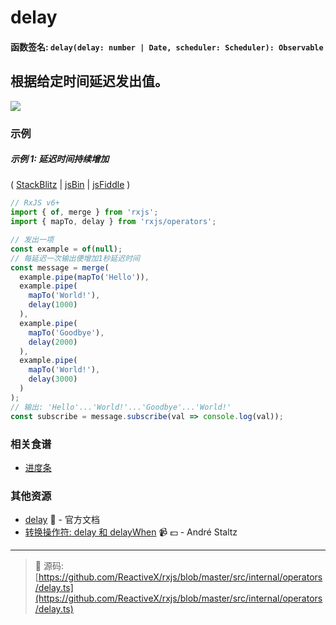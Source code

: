 # delay

#### 函数签名: `delay(delay: number | Date, scheduler: Scheduler): Observable`

## 根据给定时间延迟发出值。

<div class="ua-ad"><a href="https://ultimateangular.com/?ref=76683_kee7y7vk"><img src="https://ultimateangular.com/assets/img/banners/ua-leader.svg"></a></div>

### 示例

##### 示例 1: 延迟时间持续增加

(
[StackBlitz](https://stackblitz.com/edit/typescript-twjn8r?file=index.ts&devtoolsheight=100)
| [jsBin](http://jsbin.com/zebatixije/1/edit?js,console) |
[jsFiddle](https://jsfiddle.net/btroncone/1kxtzcu6/) )

```js
// RxJS v6+
import { of, merge } from 'rxjs';
import { mapTo, delay } from 'rxjs/operators';

// 发出一项
const example = of(null);
// 每延迟一次输出便增加1秒延迟时间
const message = merge(
  example.pipe(mapTo('Hello')),
  example.pipe(
    mapTo('World!'),
    delay(1000)
  ),
  example.pipe(
    mapTo('Goodbye'),
    delay(2000)
  ),
  example.pipe(
    mapTo('World!'),
    delay(3000)
  )
);
// 输出: 'Hello'...'World!'...'Goodbye'...'World!'
const subscribe = message.subscribe(val => console.log(val));
```

### 相关食谱

- [进度条](../../recipes/progressbar.md)

### 其他资源

- [delay](https://cn.rx.js.org/class/es6/Observable.js~Observable.html#instance-method-delay) :newspaper: - 官方文档
- [转换操作符: delay 和 delayWhen](https://egghead.io/lessons/rxjs-transformation-operators-delay-and-delaywhen?course=rxjs-beyond-the-basics-operators-in-depth) :video_camera: :dollar: - André Staltz

---
> :file_folder: 源码:  [https://github.com/ReactiveX/rxjs/blob/master/src/internal/operators/delay.ts](https://github.com/ReactiveX/rxjs/blob/master/src/internal/operators/delay.ts)
